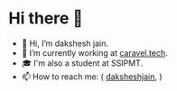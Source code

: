 # Hi there 👋

- 👋 Hi, I’m dakshesh jain.
- 🌱 I’m currently working at [caravel.tech](https://caravel.tech).
- 🎓 I'm also a student at SSIPMT.
- 📫 How to reach me: (
  [daksheshjain](https://www.linkedin.com/in/dakshesh-jain/),
  )
